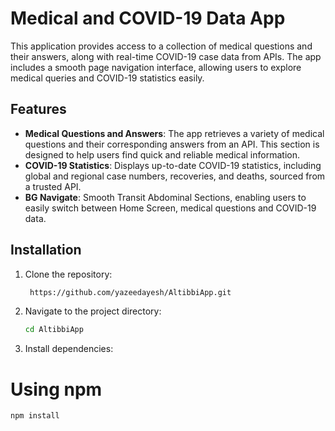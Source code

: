 # Medical and COVID-19 Data App

This application provides access to a collection of medical questions and their answers, along with real-time COVID-19 case data from APIs. The app includes a smooth page navigation interface, allowing users to explore medical queries and COVID-19 statistics easily.

## Features

- **Medical Questions and Answers**: The app retrieves a variety of medical questions and their corresponding answers from an API. This section is designed to help users find quick and reliable medical information.
- **COVID-19 Statistics**: Displays up-to-date COVID-19 statistics, including global and regional case numbers, recoveries, and deaths, sourced from a trusted API.
- **BG Navigate**: Smooth Transit Abdominal Sections, enabling users to easily switch between Home Screen, medical questions and COVID-19 data.

## Installation

1. Clone the repository:
   ```bash
    https://github.com/yazeedayesh/AltibbiApp.git
2. Navigate to the project directory:
   ```bash
   cd AltibbiApp
3. Install dependencies:
# Using npm
   ```bash
   npm install
